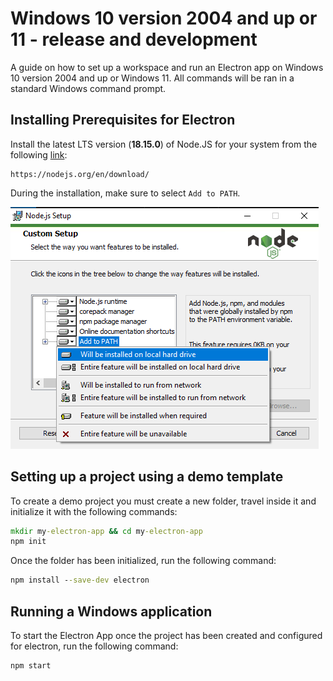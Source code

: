 # Windows 10 version 2004 and up or 11 - release and development

A guide on how to set up a workspace and run an Electron app on Windows 10 version 2004 and up or Windows 11. All
commands will be ran in a standard Windows command prompt.

## Installing Prerequisites for Electron

Install the latest LTS version (**18.15.0**) of Node.JS for your system from the
following [link](https://nodejs.org/en/download/):

```none
https://nodejs.org/en/download/
```

During the installation, make sure to select ``Add to PATH``.

![Node.js Setup - Add to PATH](image/cordova-android-windows-setup/node-path.png)

## Setting up a project using a demo template

To create a demo project you must create a new folder, travel inside it and initialize it with the following commands:

```cmd
mkdir my-electron-app && cd my-electron-app
npm init
```

Once the folder has been initialized, run the following command:

```cmd
npm install --save-dev electron
```

## Running a Windows application

To start the Electron App once the project has been created and configured for electron, run the following command:

```
npm start
```